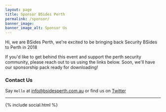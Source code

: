 ```yaml
---
layout: page
title: Sponsor BSides Perth
permalink: /sponsor/
banner_image:
banner_image_alt: Sponsor Us
---
```


Hi, we are BSides Perth, we're excited to be bringing back Security BSides to Perth in 2018

If you'd like to get behind this event and support the perth security community, please reach out to us using the links below.
Soon, we'll have our sponsorship pack ready for downloading!

### Contact Us

Say `Hello` at info@bsidesperth.com.au or find
us on [Twitter](https://twitter.com/bsidesper)

---

{% include social.html %}
